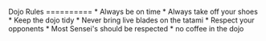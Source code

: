 Dojo Rules ========== * Always be on time * Always take off your shoes * Keep the dojo tidy * Never bring live blades on the tatami * Respect your opponents * Most Sensei's should be respected * no coffee in the dojo